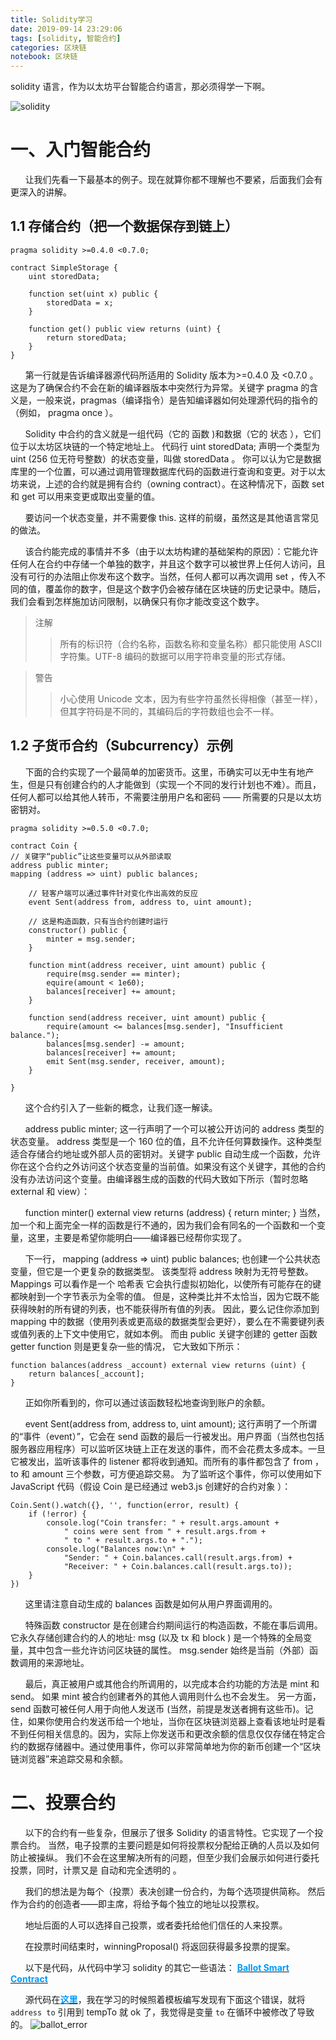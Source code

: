 ```yaml
---
title: Solidity学习
date: 2019-09-14 23:29:06
tags: [solidity, 智能合约]
categories: 区块链
notebook: 区块链
---
```


solidity 语言，作为以太坊平台智能合约语言，那必须得学一下啊。

![solidity](Solidity学习/solidity.jpg)

<!-- more -->

# 一、入门智能合约

&nbsp;&nbsp;&nbsp;&nbsp;&nbsp;&nbsp;让我们先看一下最基本的例子。现在就算你都不理解也不要紧，后面我们会有更深入的讲解。

## 1.1 存储合约（把一个数据保存到链上）

```
pragma solidity >=0.4.0 <0.7.0;

contract SimpleStorage {
    uint storedData;

    function set(uint x) public {
        storedData = x;
    }

    function get() public view returns (uint) {
        return storedData;
    }
}
```

&nbsp;&nbsp;&nbsp;&nbsp;&nbsp;&nbsp;第一行就是告诉编译器源代码所适用的 Solidity 版本为>=0.4.0 及 <0.7.0 。这是为了确保合约不会在新的编译器版本中突然行为异常。关键字 pragma 的含义是，一般来说，pragmas（编译指令）是告知编译器如何处理源代码的指令的（例如， pragma once ）。

&nbsp;&nbsp;&nbsp;&nbsp;&nbsp;&nbsp;Solidity 中合约的含义就是一组代码（它的 函数 )和数据（它的 状态 ），它们位于以太坊区块链的一个特定地址上。 代码行 uint storedData; 声明一个类型为 uint (256 位无符号整数）的状态变量，叫做 storedData 。 你可以认为它是数据库里的一个位置，可以通过调用管理数据库代码的函数进行查询和变更。对于以太坊来说，上述的合约就是拥有合约（owning contract）。在这种情况下，函数 set 和 get 可以用来变更或取出变量的值。

&nbsp;&nbsp;&nbsp;&nbsp;&nbsp;&nbsp;要访问一个状态变量，并不需要像 this. 这样的前缀，虽然这是其他语言常见的做法。

&nbsp;&nbsp;&nbsp;&nbsp;&nbsp;&nbsp;该合约能完成的事情并不多（由于以太坊构建的基础架构的原因）：它能允许任何人在合约中存储一个单独的数字，并且这个数字可以被世界上任何人访问，且没有可行的办法阻止你发布这个数字。当然，任何人都可以再次调用 set ，传入不同的值，覆盖你的数字，但是这个数字仍会被存储在区块链的历史记录中。随后，我们会看到怎样施加访问限制，以确保只有你才能改变这个数字。

> 注解
>
> > 所有的标识符（合约名称，函数名称和变量名称）都只能使用 ASCII 字符集。UTF-8 编码的数据可以用字符串变量的形式存储。

> 警告
>
> > 小心使用 Unicode 文本，因为有些字符虽然长得相像（甚至一样），但其字符码是不同的，其编码后的字符数组也会不一样。

## 1.2 子货币合约（Subcurrency）示例

&nbsp;&nbsp;&nbsp;&nbsp;&nbsp;&nbsp;下面的合约实现了一个最简单的加密货币。这里，币确实可以无中生有地产生，但是只有创建合约的人才能做到（实现一个不同的发行计划也不难）。而且，任何人都可以给其他人转币，不需要注册用户名和密码 —— 所需要的只是以太坊密钥对。

```
pragma solidity >=0.5.0 <0.7.0;

contract Coin {
// 关键字“public”让这些变量可以从外部读取
address public minter;
mapping (address => uint) public balances;

    // 轻客户端可以通过事件针对变化作出高效的反应
    event Sent(address from, address to, uint amount);

    // 这是构造函数，只有当合约创建时运行
    constructor() public {
        minter = msg.sender;
    }

    function mint(address receiver, uint amount) public {
        require(msg.sender == minter);
        equire(amount < 1e60);
        balances[receiver] += amount;
    }

    function send(address receiver, uint amount) public {
        require(amount <= balances[msg.sender], "Insufficient balance.");
        balances[msg.sender] -= amount;
        balances[receiver] += amount;
        emit Sent(msg.sender, receiver, amount);
    }

}
```

&nbsp;&nbsp;&nbsp;&nbsp;&nbsp;&nbsp;这个合约引入了一些新的概念，让我们逐一解读。

&nbsp;&nbsp;&nbsp;&nbsp;&nbsp;&nbsp;address public minter; 这一行声明了一个可以被公开访问的 address 类型的状态变量。 address 类型是一个 160 位的值，且不允许任何算数操作。这种类型适合存储合约地址或外部人员的密钥对。关键字 public 自动生成一个函数，允许你在这个合约之外访问这个状态变量的当前值。如果没有这个关键字，其他的合约没有办法访问这个变量。由编译器生成的函数的代码大致如下所示（暂时忽略 external 和 view）：

&nbsp;&nbsp;&nbsp;&nbsp;&nbsp;&nbsp;function minter() external view returns (address) { return minter; }
当然，加一个和上面完全一样的函数是行不通的，因为我们会有同名的一个函数和一个变量，这里，主要是希望你能明白——编译器已经帮你实现了。

&nbsp;&nbsp;&nbsp;&nbsp;&nbsp;&nbsp;下一行， mapping (address => uint) public balances; 也创建一个公共状态变量，但它是一个更复杂的数据类型。 该类型将 address 映射为无符号整数。 Mappings 可以看作是一个 哈希表 它会执行虚拟初始化，以使所有可能存在的键都映射到一个字节表示为全零的值。 但是，这种类比并不太恰当，因为它既不能获得映射的所有键的列表，也不能获得所有值的列表。 因此，要么记住你添加到 mapping 中的数据（使用列表或更高级的数据类型会更好），要么在不需要键列表或值列表的上下文中使用它，就如本例。 而由 public 关键字创建的 getter 函数 getter function 则是更复杂一些的情况， 它大致如下所示：

```
function balances(address _account) external view returns (uint) {
    return balances[_account];
}
```

&nbsp;&nbsp;&nbsp;&nbsp;&nbsp;&nbsp;正如你所看到的，你可以通过该函数轻松地查询到账户的余额。

&nbsp;&nbsp;&nbsp;&nbsp;&nbsp;&nbsp;event Sent(address from, address to, uint amount); 这行声明了一个所谓的“事件（event）”，它会在 send 函数的最后一行被发出。用户界面（当然也包括服务器应用程序）可以监听区块链上正在发送的事件，而不会花费太多成本。一旦它被发出，监听该事件的 listener 都将收到通知。而所有的事件都包含了 from ， to 和 amount 三个参数，可方便追踪交易。 为了监听这个事件，你可以使用如下 JavaScript 代码（假设 Coin 是已经通过 web3.js 创建好的合约对象 ）：

```
Coin.Sent().watch({}, '', function(error, result) {
    if (!error) {
        console.log("Coin transfer: " + result.args.amount +
            " coins were sent from " + result.args.from +
            " to " + result.args.to + ".");
        console.log("Balances now:\n" +
            "Sender: " + Coin.balances.call(result.args.from) +
            "Receiver: " + Coin.balances.call(result.args.to));
    }
})
```

&nbsp;&nbsp;&nbsp;&nbsp;&nbsp;&nbsp;这里请注意自动生成的 balances 函数是如何从用户界面调用的。

&nbsp;&nbsp;&nbsp;&nbsp;&nbsp;&nbsp;特殊函数 constructor 是在创建合约期间运行的构造函数，不能在事后调用。 它永久存储创建合约的人的地址: msg (以及 tx 和 block ) 是一个特殊的全局变量，其中包含一些允许访问区块链的属性。 msg.sender 始终是当前（外部）函数调用的来源地址。

&nbsp;&nbsp;&nbsp;&nbsp;&nbsp;&nbsp;最后，真正被用户或其他合约所调用的，以完成本合约功能的方法是 mint 和 send。 如果 mint 被合约创建者外的其他人调用则什么也不会发生。 另一方面， send 函数可被任何人用于向他人发送币 (当然，前提是发送者拥有这些币)。记住，如果你使用合约发送币给一个地址，当你在区块链浏览器上查看该地址时是看不到任何相关信息的。因为，实际上你发送币和更改余额的信息仅仅存储在特定合约的数据存储器中。通过使用事件，你可以非常简单地为你的新币创建一个“区块链浏览器”来追踪交易和余额。

# 二、投票合约

&nbsp;&nbsp;&nbsp;&nbsp;&nbsp;&nbsp;以下的合约有一些复杂，但展示了很多 Solidity 的语言特性。它实现了一个投票合约。 当然，电子投票的主要问题是如何将投票权分配给正确的人员以及如何防止被操纵。 我们不会在这里解决所有的问题，但至少我们会展示如何进行委托投票，同时，计票又是 自动和完全透明的 。

&nbsp;&nbsp;&nbsp;&nbsp;&nbsp;&nbsp;我们的想法是为每个（投票）表决创建一份合约，为每个选项提供简称。 然后作为合约的创造者——即主席，将给予每个独立的地址以投票权。

&nbsp;&nbsp;&nbsp;&nbsp;&nbsp;&nbsp;地址后面的人可以选择自己投票，或者委托给他们信任的人来投票。

&nbsp;&nbsp;&nbsp;&nbsp;&nbsp;&nbsp;在投票时间结束时，winningProposal() 将返回获得最多投票的提案。

&nbsp;&nbsp;&nbsp;&nbsp;&nbsp;&nbsp;以下是代码，从代码中学习 solidity 的其它一些语法：
<b><a>[<font color=#0099ff>Ballot Smart Contract</font>](https://github.com/chenzuoli/soliditydemos/blob/master/contracts/Ballot.sol)</a></b>

&nbsp;&nbsp;&nbsp;&nbsp;&nbsp;&nbsp;源代码在<b><a>[<font color=#0099ff>这里</font>](https://solidity.readthedocs.io/en/v0.5.10/solidity-by-example.html#voting)</a></b>，我在学习的时候照着模板编写发现有下面这个错误，就将 `address to` 引用到 tempTo 就 ok 了，我觉得是变量 `to` 在循环中被修改了导致的。
![ballot_error](Solidity学习/solidity_Ballot_error.png)
